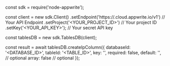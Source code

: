 const sdk = require('node-appwrite');

const client = new sdk.Client()
    .setEndpoint('https://<REGION>.cloud.appwrite.io/v1') // Your API Endpoint
    .setProject('<YOUR_PROJECT_ID>') // Your project ID
    .setKey('<YOUR_API_KEY>'); // Your secret API key

const tablesDB = new sdk.TablesDB(client);

const result = await tablesDB.createIpColumn({
    databaseId: '<DATABASE_ID>',
    tableId: '<TABLE_ID>',
    key: '',
    required: false,
    default: '', // optional
    array: false // optional
});
